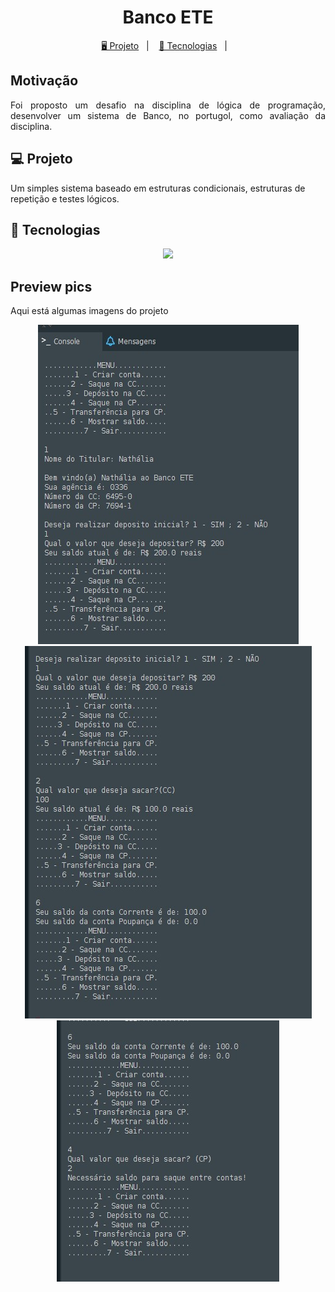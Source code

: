 <h1 align="center">
  Banco ETE
</h1>

<p align="center">
  <a href="#-projeto">🖥️ Projeto</a>&nbsp;&nbsp;&nbsp;|&nbsp;&nbsp;&nbsp;
  <a href="#-tecnologias">🚀 Tecnologias</a>&nbsp;&nbsp;&nbsp;|&nbsp;&nbsp;&nbsp;
 </p>

## Motivação

<p align="justify">Foi proposto um desafio na disciplina de lógica de programação, desenvolver um sistema de Banco, no portugol, como avaliação da disciplina.</p>

## 💻 Projeto

Um simples sistema baseado em estruturas condicionais, estruturas de repetição e testes lógicos. 

## 🚀 Tecnologias

<p align="center">
  <img src="https://img.shields.io/badge/-Portugol-121e24?logo=CodeSandBox&logoColor=ffc200" />
</p>

## Preview pics

<p>Aqui está algumas imagens do projeto</p>

 <center>
 <img src="https://github.com/Nathaliaraphaella/Projeto-Banco-ETE/blob/main/img%20port%201.jpg?raw=true" width: 200px/>
   <img src="https://github.com/Nathaliaraphaella/Projeto-Banco-ETE/blob/main/img%20port%202.jpg?raw=true" width: 200px/>
 </center>
 
 <div align="center">
 <img src="https://github.com/Nathaliaraphaella/Projeto-Banco-ETE/blob/main/img%20port%203.jpg?raw=true" width: 200px/>
 </div>

